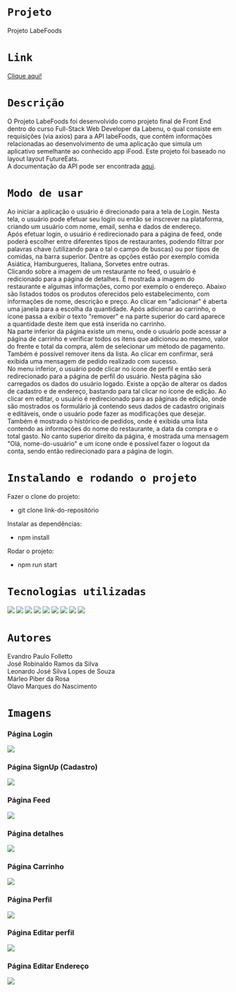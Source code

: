 # `Projeto`
Projeto LabeFoods

# `Link`
[Clique aqui!](https://labefoods-alves5.surge.sh)

# `Descrição`
O Projeto LabeFoods foi desenvolvido como projeto final de Front End dentro do curso Full-Stack Web Developer da Labenu, o qual consiste em requisições (via axios) para a API labeFoods, que contém informações relacionadas ao desenvolvimento de uma aplicação que simula um aplicativo semelhante ao conhecido app iFood. Este projeto foi baseado no layout layout FutureEats. </br>
A documentação da API pode ser encontrada [aqui](https://documenter.getpostman.com/view/7549981/SWTEdGtT).

# `Modo de usar`
Ao iniciar a aplicação o usuário é direcionado para a tela de Login. Nesta tela, o usuário pode efetuar seu login ou então se inscrever na plataforma, criando um usuário com nome, email, senha e dados de endereço.
</br>
Após efetuar login, o usuário é redirecionado para a página de feed, onde poderá escolher entre diferentes tipos de restaurantes, podendo filtrar por palavras chave (utilizando para o tal o campo de buscas) ou por tipos de comidas, na barra superior. Dentre as opções estão por exemplo comida Asiática, Hamburgueres, Italiana, Sorvetes entre outras.
</br>
Clicando sobre a imagem de um restaurante no feed, o usuário é redicionado para a página de detalhes. É mostrada a imagem do restaurante e algumas informações, como por exemplo o endereço. Abaixo são listados todos os produtos oferecidos pelo estabelecimento, com informações de nome, descrição e preço. Ao clicar em "adicionar" é aberta uma janela para a escolha da quantidade. Após adicionar ao carrinho, o ícone passa a exibir o texto "remover" e na parte superior do card aparece a quantidade deste ítem que está inserida no carrinho.
</br>
Na parte inferior da página existe um menu, onde o usuário pode acessar a página de carrinho e verificar todos os itens que adicionou ao mesmo, valor do frente e total da compra, além de selecionar um método de pagamento. Também é possível remover itens da lista. Ao clicar em confirmar, será exibida uma mensagem de pedido realizado com sucesso.
</br>
No menu inferior, o usuário pode clicar no ícone de perfil e então será redirecionado para a página de perfil do usuário. Nesta página são carregados os dados do usuário logado. Existe a opção de alterar os dados de cadastro e de endereço, bastando para tal clicar no ícone de edição. Ao clicar em editar, o usuário é redirecionado para as páginas de edição, onde são mostrados os formulário já contendo seus dados de cadastro originais e editáveis, onde o usuário pode fazer as modificações que desejar. Também é mostrado o histórico de pedidos, onde é exibida uma lista contendo as informações do nome do restaurante, a data da compra e o total gasto. No canto superior direito da página, é mostrada uma mensagem "Olá, nome-do-usuário" e um ícone onde é possível fazer o logout da conta, sendo então redirecionado para a página de login.

# `Instalando e rodando o projeto`
Fazer o clone do projeto:
- git clone link-do-repositório

Instalar as dependências:
- npm install

Rodar o projeto:
- npm run start

# `Tecnologias utilizadas`
<div>
<img src="https://img.shields.io/badge/Visual_Studio_Code-0078D4?style=for-the-badge&logo=visual%20studio%20code&logoColor=white">
<img src="https://img.shields.io/badge/JavaScript-F7DF1E?style=for-the-badge&logo=javascript&logoColor=black">
<img src="https://img.shields.io/badge/HTML5-E34F26?style=for-the-badge&logo=html5&logoColor=white">
<img src="https://img.shields.io/badge/styled--components-DB7093?style=for-the-badge&logo=styled-components&logoColor=white">
<img src="https://img.shields.io/badge/React-20232A?style=for-the-badge&logo=react&logoColor=61DAFB">
<img src="https://img.shields.io/badge/GIT-E44C30?style=for-the-badge&logo=git&logoColor=white">
<img src="https://img.shields.io/badge/GitHub-100000?style=for-the-badge&logo=github&logoColor=white">
<img src="https://img.shields.io/badge/Markdown-000000?style=for-the-badge&logo=markdown&logoColor=white">
<img src="https://img.shields.io/badge/React_Router-CA4245?style=for-the-badge&logo=react-router&logoColor=white">
</div>

# `Autores`
Evandro Paulo Folletto </br>
José Robinaldo Ramos da Silva </br>
Leonardo José Silva Lopes de Souza </br>
Márleo Piber da Rosa </br>
Olavo Marques do Nascimento

# `Imagens`
### Página Login
<img src="./future-eats-b/src/assets/img_readme/login.png"/>

### Página SignUp (Cadastro)
<img src="./future-eats-b/src/assets/img_readme/signup.png"/>

### Página Feed
<img src="./future-eats-b/src/assets/img_readme/feed.png"/>

### Página detalhes
<img src="./future-eats-b/src/assets/img_readme/restaurant.png"/>

### Página Carrinho
<img src="./future-eats-b/src/assets/img_readme/cart.png"/>

### Página Perfil
<img src="./future-eats-b/src/assets/img_readme/profile.png"/>

### Página Editar perfil
<img src="./future-eats-b/src/assets/img_readme/profile_edit.png"/>

### Página Editar Endereço
<img src="./future-eats-b/src/assets/img_readme/profile_address.png"/>
